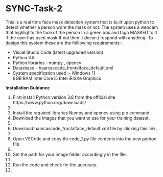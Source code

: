 # SYNC-Task-2
This is a real time face mask detection system that is built upon python to detect whether a person wore the mask or not. The system uses a webcam that highlights the face of the person in a green box and taga MASKED to it if the user has used mask.If not then it doesn,t respond with anything.
To design this system these are the folllowing requirements:-
<ul>
  <li> Visual Studio Code (latest upgraded version) </li>
  <li>Python 3.8</li>
  <li>Python libraries - numpy , opencv</li>
  <li>Datasbase - haarcascade_frontalface_default.xml</li>

  <li>System specification used :- Windows 11</li>
                               8GB RAM</li>
                               Intel Core i5</li>
                              Intel iRISXe Graphics</li>
  </ul>

  <b>Installation Guidance</b> 
  <ol>
  <li>First install Python version 3.8 from the official site https://www.python.org/downloads/ <li>
  <li>Install the required libraries Numpy and opencv using pip command. </li>
  <li>Download the images that you want to use for your training dataset. <li>
  <li>Download haarcascade_frontalface_default.xml file by clicking this link. <li>
  <li>Open VSCode and copy thr code_1.py file contents into the new python file. <li>
  <li>Set the path for your image folder accordingly in the file. <li>
  <li>Run the code and check for the accuracy.<li>
  </ol>
